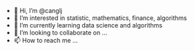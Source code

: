 - 👋 Hi, I’m @canglj
- 👀 I’m interested in statistic, mathematics, finance, algorithms
- 🌱 I’m currently learning data science and algorithms
- 💞️ I’m looking to collaborate on ...
- 📫 How to reach me ...

<!---
canglj/canglj is a ✨ special ✨ repository because its `README.md` (this file) appears on your GitHub profile.
You can click the Preview link to take a look at your changes.
--->
